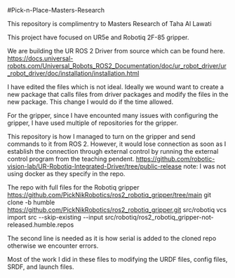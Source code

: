 #Pick-n-Place-Masters-Research

This repository is complimentry to Masters Research of Taha Al Lawati

This project have focused on UR5e and Robotiq 2F-85 gripper.


We are building the UR ROS 2 Driver from source which can be found here.
https://docs.universal-robots.com/Universal_Robots_ROS2_Documentation/doc/ur_robot_driver/ur_robot_driver/doc/installation/installation.html

I have edited the files which is not ideal. Ideally we wound want to create a new package that calls files from driver packages and modify the files in the new package. 
This change I would do if the time allowed.

For the gripper, since I have encounted many issues with configuring the gripper, I have used multiple of repositories for the gripper.

This repository is how I managed to turn on the gripper and send commands to it from ROS 2. However, it would lose connection as soon as I establish the connection through external control by running the external control program from the teaching pendent.
https://github.com/robotic-vision-lab/UR-Robotiq-Integrated-Driver/tree/public-release
note: I was not using docker as they specify in the repo.


The repo with full files for the Robotiq gripper
https://github.com/PickNikRobotics/ros2_robotiq_gripper/tree/main
git clone -b humble https://github.com/PickNikRobotics/ros2_robotiq_gripper.git src/robotiq
vcs import src --skip-existing --input src/robotiq/ros2_robotiq_gripper-not-released.humble.repos

The second line is needed as it is how serial is added to the cloned repo otherwise we encounter errors.

Most of the work I did in these files to modifying the URDF files, config files, SRDF, and launch files.
